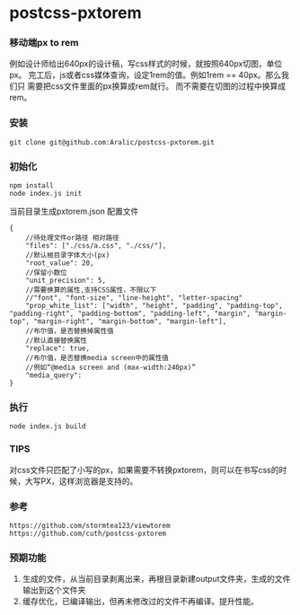 # postcss-pxtorem

### 移动端px to rem

例如设计师给出640px的设计稿，写css样式的时候，就按照640px切图，单位px。
完工后，js或者css媒体查询，设定1rem的值。例如1rem == 40px。那么我们只
需要把css文件里面的px换算成rem就行。 而不需要在切图的过程中换算成rem。

### 安装

    git clone git@github.com:Aralic/postcss-pxtorem.git

### 初始化

    npm install
    node index.js init

当前目录生成pxtorem.json 配置文件

    {
        //待处理文件or路径 相对路径
        "files": ["./css/a.css", "./css/"],
        //默认根目录字体大小(px)
        "root_value": 20,
        //保留小数位
        "unit_precision": 5,
        //需要换算的属性,支持CSS属性，不限以下
        //"font", "font-size", "line-height", "letter-spacing"
        "prop_white_list": ["width", "height", "padding", "padding-top", "padding-right", "padding-bottom", "padding-left", "margin", "margin-top", "margin-right", "margin-bottom", "margin-left"],
        //布尔值，是否替换掉属性值
        //默认直接替换属性
        "replace": true,
        //布尔值，是否替换media screen中的属性值
        //例如“@media screen and (max-width:240px)”
        "media_query": 
    }

### 执行

    node index.js build 

### TIPS

对css文件只匹配了小写的px，如果需要不转换pxtorem，则可以在书写css的时候，大写PX，这样浏览器是支持的。

### 参考

    https://github.com/stormtea123/viewtorem
    https://github.com/cuth/postcss-pxtorem

### 预期功能

1. 生成的文件，从当前目录剥离出来，再根目录新建output文件夹，生成的文件输出到这个文件夹
2. 缓存优化，已编译输出，但再未修改过的文件不再编译。提升性能。
